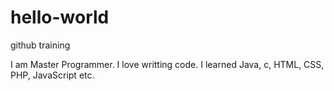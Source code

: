 # hello-world
github training

I am Master Programmer. I love writting code. I learned Java, c, HTML, CSS, PHP, JavaScript etc.
